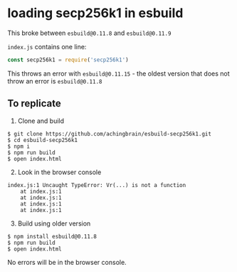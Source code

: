 # loading secp256k1 in esbuild

This broke between `esbuild@0.11.8` and `esbuild@0.11.9`

`index.js` contains one line:

```js
const secp256k1 = require('secp256k1')
```

This throws an error with `esbuild@0.11.15` - the oldest version that does not throw an error is `esbuild@0.11.8`

## To replicate

1. Clone and build

```console
$ git clone https://github.com/achingbrain/esbuild-secp256k1.git
$ cd esbuild-secp256k1
$ npm i
$ npm run build
$ open index.html
```

2. Look in the browser console

```
index.js:1 Uncaught TypeError: Vr(...) is not a function
    at index.js:1
    at index.js:1
    at index.js:1
    at index.js:1
```

3. Build using older version

```console
$ npm install esbuild@0.11.8
$ npm run build
$ open index.html
```

No errors will be in the browser console.
